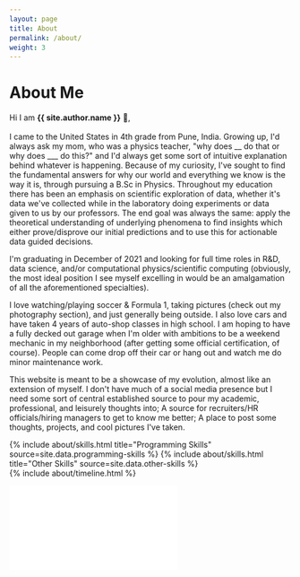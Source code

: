 ```yaml
---
layout: page
title: About
permalink: /about/
weight: 3
---
```


# **About Me**

Hi I am **{{ site.author.name }}** :wave:,<br>
<br>
I came to the United States in 4th grade from Pune, India. Growing up, I'd always ask my mom, who was a physics teacher, "why does __ do that or why does ___ do this?" and I'd always get some sort of intuitive explanation behind whatever is happening. Because of my curiosity, I've sought to find the fundamental answers for why our world and everything we know is the way it is, through pursuing a B.Sc in Physics. Throughout my education there has been an emphasis on scientific exploration of data, whether it's data we've collected while in the laboratory doing experiments or data given to us by our professors. The end goal was always the same: apply the theoretical understanding of underlying phenomena to find insights which either prove/disprove our initial predictions and to use this for actionable data guided decisions.

I'm graduating in December of 2021 and looking for full time roles in R&D, data science, and/or computational physics/scientific computing (obviously, the most ideal position I see myself excelling in would be an amalgamation of all the aforementioned specialties).

I love watching/playing soccer & Formula 1, taking pictures (check out my photography section), and just generally being outside. I also love cars and have taken 4 years of auto-shop classes in high school. I am hoping to have a fully decked out garage when I'm older with ambitions to be a weekend mechanic in my neighborhood (after getting some official certification, of course). People can come drop off their car or hang out and watch me do minor maintenance work.

This website is meant to be a showcase of my evolution, almost like an extension of myself. I don't have much of a social media presence but I need some sort of central established source to pour my academic, professional, and leisurely thoughts into; A source for recruiters/HR officials/hiring managers to get to know me better; A place to post some thoughts, projects, and cool pictures I've taken.

<div class="row">
{% include about/skills.html title="Programming Skills" source=site.data.programming-skills %}
{% include about/skills.html title="Other Skills" source=site.data.other-skills %}
</div>

<div class="row">
{% include about/timeline.html %}
</div>

![Resume](/_data/RajGark_CV.pdf "Resume PDF")
